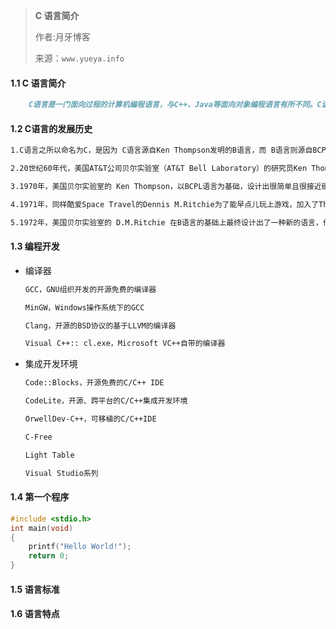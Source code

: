 > **C 语言简介**
>
> 作者:月牙博客
>
> 来源：`www.yueya.info`



#### 1.1 C 语言简介

```markdown
	C语言是一门面向过程的计算机编程语言，与C++、Java等面向对象编程语言有所不同。C语言的设计目标是提供一种能以简易的方式编译、处理低级存储器、仅产生少量的机器码以及不需要任何运行环境支持便能运行的编程语言。C语言描述问题比汇编语言迅速，工作量小、可读性好，易于调试、修改和移植，而代码质量与汇编语言相当。C语言一般只比汇编语言代码生成的目标程序效率低10%～20%。因此，C语言可以编写系统软件。
```

#### 1.2 C语言的发展历史

```markdown
1.C语言之所以命名为C，是因为 C语言源自Ken Thompson发明的B语言，而 B语言则源自BCPL语言。

2.20世纪60年代，美国AT&T公司贝尔实验室（AT&T Bell Laboratory）的研究员Ken Thompson闲来无事，手痒难耐，想玩一个他自己编的，模拟在太阳系航行的电子游戏——Space Travel。他背着老板，找到了台空闲的机器——PDP-7。但这台机器没有操作系统，而游戏必须使用操作系统的一些功能，于是他着手为PDP-7开发操作系统。后来，这个操作系统被命名为——UNIX。

3.1970年，美国贝尔实验室的 Ken Thompson，以BCPL语言为基础，设计出很简单且很接近硬件的B语言（取BCPL的首字母）。并且他用B语言写了第一个UNIX操作系统。

4.1971年，同样酷爱Space Travel的Dennis M.Ritchie为了能早点儿玩上游戏，加入了Thompson的开发项目，合作开发UNIX。他的主要工作是改造B语言，使其更成熟。

5.1972年，美国贝尔实验室的 D.M.Ritchie 在B语言的基础上最终设计出了一种新的语言，他取了BCPL的第二个字母作为这种语言的名字，这就是C语言。
```



#### 1.3 编程开发

* 编译器

  ```markdown
  GCC，GNU组织开发的开源免费的编译器
  
  MinGW，Windows操作系统下的GCC
  
  Clang，开源的BSD协议的基于LLVM的编译器
  
  Visual C++:: cl.exe，Microsoft VC++自带的编译器
  ```

* 集成开发环境

  ```markdown
  Code::Blocks，开源免费的C/C++ IDE
  
  CodeLite，开源、跨平台的C/C++集成开发环境
  
  OrwellDev-C++，可移植的C/C++IDE
  
  C-Free
  
  Light Table
  
  Visual Studio系列
  ```

  

#### 1.4 第一个程序

```c
#include <stdio.h>
int main(void)
{
    printf("Hello World!");
    return 0;
}
```



#### 1.5 语言标准



#### 1.6 语言特点

